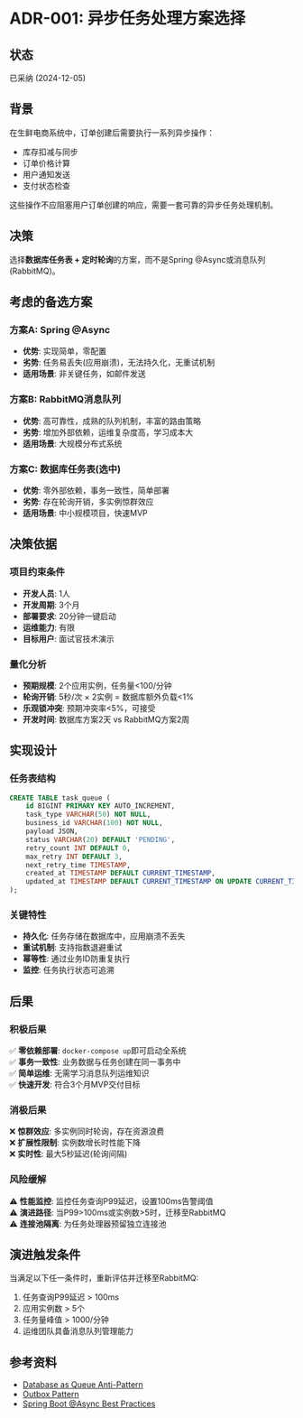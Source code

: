 # ADR-001: 异步任务处理方案选择

## 状态
已采纳 (2024-12-05)

## 背景
在生鲜电商系统中，订单创建后需要执行一系列异步操作：
- 库存扣减与同步
- 订单价格计算
- 用户通知发送
- 支付状态检查

这些操作不应阻塞用户订单创建的响应，需要一套可靠的异步任务处理机制。

## 决策
选择**数据库任务表 + 定时轮询**的方案，而不是Spring @Async或消息队列(RabbitMQ)。

## 考虑的备选方案

### 方案A: Spring @Async
- **优势**: 实现简单，零配置
- **劣势**: 任务易丢失(应用崩溃)，无法持久化，无重试机制
- **适用场景**: 非关键任务，如邮件发送

### 方案B: RabbitMQ消息队列
- **优势**: 高可靠性，成熟的队列机制，丰富的路由策略
- **劣势**: 增加外部依赖，运维复杂度高，学习成本大
- **适用场景**: 大规模分布式系统

### 方案C: 数据库任务表(选中)
- **优势**: 零外部依赖，事务一致性，简单部署
- **劣势**: 存在轮询开销，多实例惊群效应
- **适用场景**: 中小规模项目，快速MVP

## 决策依据

### 项目约束条件
- **开发人员**: 1人
- **开发周期**: 3个月
- **部署要求**: 20分钟一键启动
- **运维能力**: 有限
- **目标用户**: 面试官技术演示

### 量化分析
- **预期规模**: 2个应用实例，任务量<100/分钟
- **轮询开销**: 5秒/次 × 2实例 = 数据库额外负载<1%
- **乐观锁冲突**: 预期冲突率<5%，可接受
- **开发时间**: 数据库方案2天 vs RabbitMQ方案2周

## 实现设计

### 任务表结构
```sql
CREATE TABLE task_queue (
    id BIGINT PRIMARY KEY AUTO_INCREMENT,
    task_type VARCHAR(50) NOT NULL,
    business_id VARCHAR(100) NOT NULL,
    payload JSON,
    status VARCHAR(20) DEFAULT 'PENDING',
    retry_count INT DEFAULT 0,
    max_retry INT DEFAULT 3,
    next_retry_time TIMESTAMP,
    created_at TIMESTAMP DEFAULT CURRENT_TIMESTAMP,
    updated_at TIMESTAMP DEFAULT CURRENT_TIMESTAMP ON UPDATE CURRENT_TIMESTAMP
);
```

### 关键特性
- **持久化**: 任务存储在数据库中，应用崩溃不丢失
- **重试机制**: 支持指数退避重试
- **幂等性**: 通过业务ID防重复执行
- **监控**: 任务执行状态可追溯

## 后果

### 积极后果
✅ **零依赖部署**: `docker-compose up`即可启动全系统  
✅ **事务一致性**: 业务数据与任务创建在同一事务中  
✅ **简单运维**: 无需学习消息队列运维知识  
✅ **快速开发**: 符合3个月MVP交付目标  

### 消极后果  
❌ **惊群效应**: 多实例同时轮询，存在资源浪费  
❌ **扩展性限制**: 实例数增长时性能下降  
❌ **实时性**: 最大5秒延迟(轮询间隔)  

### 风险缓解
⚠️ **性能监控**: 监控任务查询P99延迟，设置100ms告警阈值  
⚠️ **演进路径**: 当P99>100ms或实例数>5时，迁移至RabbitMQ  
⚠️ **连接池隔离**: 为任务处理器预留独立连接池  

## 演进触发条件
当满足以下任一条件时，重新评估并迁移至RabbitMQ:
1. 任务查询P99延迟 > 100ms
2. 应用实例数 > 5个  
3. 任务量峰值 > 1000/分钟
4. 运维团队具备消息队列管理能力

## 参考资料
- [Database as Queue Anti-Pattern](https://www.cloudamqp.com/blog/2014-12-03-why-is-a-database-not-the-right-tool-for-a-queue-based-system.html)
- [Outbox Pattern](https://microservices.io/patterns/data/transactional-outbox.html)
- [Spring Boot @Async Best Practices](https://spring.io/guides/gs/async-method/)